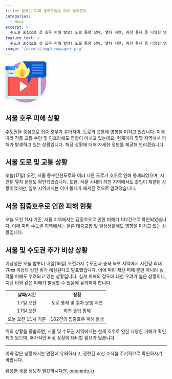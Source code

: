 ```yaml
---
title: 물폭탄 피해 통제오늘밤 다시 쏟아진다
categories:
  - News
excerpt: >
  수도권 중심으로 첫 호우 피해 발생! 도로 통행 장애, 열차 지연, 하천 통제 등 다양한 영향. 특히 경기 북부 내륙은 향후에도 강한 비가 이어질 전망. 농작물 피해 우려. SBS Biz의 신다미 기자가 상황 전달. (150자)
feature_text: >
  수도권 중심으로 첫 호우 피해 발생! 도로 통행 장애, 열차 지연, 하천 통제 등 다양한 영향. 특히 경기 북부 내륙은 향후에도 강한 비가 이어질 전망. 농작물 피해 우려. SBS Biz의 신다미 기자가 상황 전달. (150자)
image: '/assets/img/newspaper.png'
---
```


<p><img src="/assets/img/news.png" alt="rentncar 속보" /></p>

<h2 data-ke-size="size26">서울 호우 피해 상황</h2>

<p data-ke-size="size16">수도권을 중심으로 집중 호우가 쏟아지며, 도로와 교통에 영향을 미치고 있습니다. 이에 따라 각종 교통 수단 및 인프라에도 영향이 미치고 있는데요, 현재까지 몇몇 지역에서 피해가 발생하고 있는 상황입니다. 해당 상황에 대해 자세한 정보를 제공해 드리겠습니다.</p>

<h2 data-ke-size="size26">서울 도로 및 교통 상황</h2>

<p data-ke-size="size16">오늘(17일) 오전, 서울 동부간선도로와 여러 다른 도로가 호우로 인해 통제되었으며, 지연된 열차 운행도 확인되었습니다. 또한, 서울 시내의 하천 지역에서도 출입이 제한된 상황이었지만, 일부 지역에서는 이미 통제가 해제된 것으로 알려졌습니다.</p>

<h2 data-ke-size="size26">서울 집중호우로 인한 피해 현황</h2>

<p data-ke-size="size16">오늘 오전 11시 기준, 서울 지역에서는 집중호우로 인한 피해가 102건으로 확인되었습니다. 이에 따라 수도권 지역에서는 물론 대중교통 및 일상생활에도 영향을 미치고 있는 상황입니다.</p>

<h2 data-ke-size="size26">서울 및 수도권 추가 비상 상황</h2>

<p data-ke-size="size16">기상청은 오늘 밤부터 내일(18일) 오전까지 수도권과 충북 북부 지역에서 시간당 최대 70㎜ 이상의 강한 비가 예상된다고 발표했습니다. 이에 따라 재산 피해 뿐만 아니라 농작물 피해도 우려되고 있는 상황입니다. 실제 피해의 정도에 대한 우려가 높은 상황이니, 지난 비와 같은 피해가 발생할 수 있음에 유의해야 합니다.</p>

<table>
    <tr>
        <td style="text-align: center; height: 17px;"><b>날짜/시간</b></td>
        <td style="text-align: center; height: 17px;"><b>상황</b></td>
    </tr>
    <tr>
        <td style="text-align: center; height: 17px;">17일 오전</td>
        <td style="text-align: center; height: 17px;">도로 통제 및 열차 운행 지연</td>
    </tr>
    <tr>
        <td style="text-align: center; height: 17px;">17일 오전</td>
        <td style="text-align: center; height: 17px;">하천 출입 통제</td>
    </tr>
    <tr>
        <td style="text-align: center; height: 17px;">오늘 오전 11시 기준</td>
        <td style="text-align: center; height: 17px;">102건의 집중호우 피해 발생</td>
    </tr>
</table>

<p data-ke-size="size16">위의 상황을 종합하면, 서울 및 수도권 지역에서는 현재 호우로 인한 다양한 피해가 확인되고 있으며, 추가적인 비상 상황에 대비할 필요가 있습니다.</p>

<hr>

<p data-ke-size="size16">이와 같은 상황에서는 안전에 유의하시고, 관련된 최신 소식을 주기적으로 확인하시기 바랍니다.</p>
유용한 생활 정보가 필요하시다면, <a href="https://onioninfo.kr" rel="dofollow">onioninfo.kr</a>


